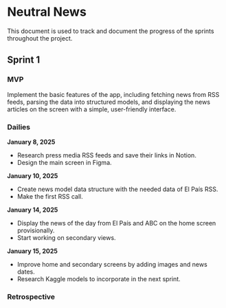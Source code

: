 # Neutral News

This document is used to track and document the progress of the sprints throughout the project.

## Sprint 1
### MVP
Implement the basic features of the app, including fetching news from RSS feeds, parsing the data into structured models, and displaying the news articles on the screen with a simple, user-friendly interface.

### Dailies
**January 8, 2025**
- Research press media RSS feeds and save their links in Notion.
- Design the main screen in Figma.

**January 10, 2025**
- Create news model data structure with the needed data of El País RSS.
- Make the first RSS call.

**January 14, 2025**
- Display the news of the day from El País and ABC on the home screen provisionally.
- Start working on secondary views.

**January 15, 2025**
- Improve home and secondary screens by adding images and news dates.
- Research Kaggle models to incorporate in the next sprint.

### Retrospective
